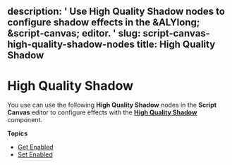 description: ' Use High Quality Shadow nodes to configure shadow effects in the &ALYlong;
  &script-canvas; editor. '
slug: script-canvas-high-quality-shadow-nodes
title: High Quality Shadow
---
# High Quality Shadow<a name="script-canvas-high-quality-shadow-nodes"></a>

You use can use the following **High Quality Shadow** nodes in the **Script Canvas** editor to configure effects with the **[High Quality Shadow](component-high-quality-shadow.md)** component\.

**Topics**
+ [Get Enabled](high-quality-shadow-get-enabled.md)
+ [Set Enabled](high-quality-shadow-set-enabled.md)